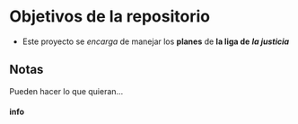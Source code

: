 # Objetivos de la repositorio

* Este proyecto 
se _encarga_ de manejar los __planes__ de 
**la liga de** **_la justicia_**


## Notas
Pueden hacer lo que quieran...

#### info
